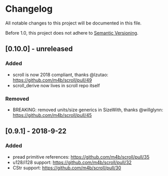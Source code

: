 # Changelog
All notable changes to this project will be documented in this file.

Before 1.0, this project does not adhere to [Semantic Versioning](http://semver.org/spec/v2.0.0.html).

## [0.10.0] - unreleased
### Added
 - scroll is now 2018 compliant, thanks @lzutao: https://github.com/m4b/scroll/pull/49
 - scroll_derive now lives in scroll repo itself
### Removed
 - BREAKING: removed units/size generics in SizeWith, thanks @willglynn: https://github.com/m4b/scroll/pull/45

## [0.9.1] - 2018-9-22
### Added
 - pread primitive references: https://github.com/m4b/scroll/pull/35
 - u128/i128 support: https://github.com/m4b/scroll/pull/32
 - CStr support: https://github.com/m4b/scroll/pull/30
